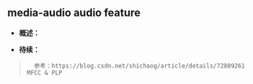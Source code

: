 ## media-audio audio feature
- **概述：**
>
>
>
>
>
>
>
>
>
>
>
>
>
>

- **待续：**
>       参考：https://blog.csdn.net/shichaog/article/details/72809261     MFCC & PLP
>
>
>
>
>
>
>
>
>
>
>
>
>
>
>
>
>
